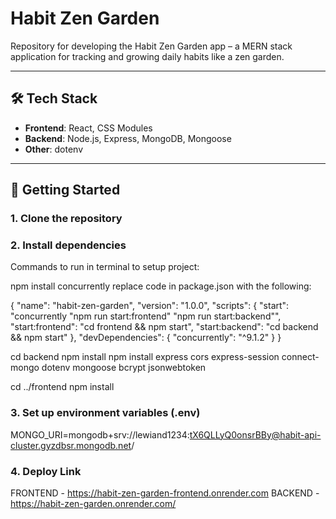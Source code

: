 # Habit Zen Garden

Repository for developing the Habit Zen Garden app – a MERN stack application for tracking and growing daily habits like a zen garden.

---

## 🛠 Tech Stack

- **Frontend**: React, CSS Modules
- **Backend**: Node.js, Express, MongoDB, Mongoose
- **Other**: dotenv

---

## 🚀 Getting Started

### 1. Clone the repository
### 2. Install dependencies
Commands to run in terminal to setup project:
<!-- in the root directory -->
npm install concurrently
replace code in package.json with the following:

{
  "name": "habit-zen-garden",
  "version": "1.0.0",
  "scripts": {
    "start": "concurrently \"npm run start:frontend\" \"npm run start:backend\"",
    "start:frontend": "cd frontend && npm start",
    "start:backend": "cd backend && npm start"
  },
  "devDependencies": {
    "concurrently": "^9.1.2"
  }
}

<!-- navigate to backend folder -->
cd backend
npm install
npm install express cors express-session connect-mongo dotenv mongoose bcrypt jsonwebtoken
<!-- navigate to frontend folder -->
cd ../frontend
npm install

### 3. Set up environment variables (.env)
MONGO_URI=mongodb+srv://lewiand1234:tX6QLLyQ0onsrBBy@habit-api-cluster.gyzdbsr.mongodb.net/

### 4. Deploy Link
FRONTEND - https://habit-zen-garden-frontend.onrender.com
BACKEND - https://habit-zen-garden.onrender.com/
